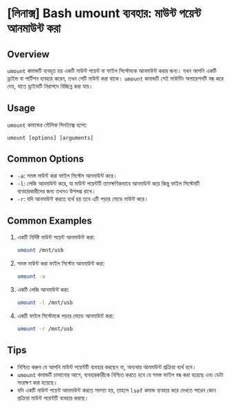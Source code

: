 # [লিনাক্স] Bash umount ব্যবহার: মাউন্ট পয়েন্ট আনমাউন্ট করা

## Overview
`umount` কমান্ডটি ব্যবহৃত হয় একটি মাউন্ট পয়েন্ট বা ফাইল সিস্টেমকে আনমাউন্ট করার জন্য। যখন আপনি একটি ড্রাইভ বা পার্টিশন ব্যবহার করেন, তখন সেটি মাউন্ট করা থাকে। `umount` কমান্ডটি সেই মাউন্টিং অপারেশনটি বন্ধ করে দেয়, যাতে ড্রাইভটি নিরাপদে বিচ্ছিন্ন করা যায়।

## Usage
`umount` কমান্ডের মৌলিক সিনট্যাক্স হলো:

```
umount [options] [arguments]
```

## Common Options
- `-a`: সমস্ত মাউন্ট করা ফাইল সিস্টেম আনমাউন্ট করে।
- `-l`: লেজি আনমাউন্ট করে, যা মাউন্ট পয়েন্টটি তাত্ক্ষণিকভাবে আনমাউন্ট করে কিন্তু ফাইল সিস্টেমটি ব্যবহারকারীদের জন্য তখনও উপলব্ধ রাখে।
- `-r`: যদি আনমাউন্ট করতে ব্যর্থ হয় তবে এটি পড়ার মোডে মাউন্ট করে।

## Common Examples
1. একটি নির্দিষ্ট মাউন্ট পয়েন্ট আনমাউন্ট করা:
   ```bash
   umount /mnt/usb
   ```

2. সমস্ত মাউন্ট করা ফাইল সিস্টেম আনমাউন্ট করা:
   ```bash
   umount -a
   ```

3. একটি লেজি আনমাউন্ট করা:
   ```bash
   umount -l /mnt/usb
   ```

4. একটি ফাইল সিস্টেমকে পড়ার মোডে আনমাউন্ট করা:
   ```bash
   umount -r /mnt/usb
   ```

## Tips
- নিশ্চিত করুন যে আপনি মাউন্ট পয়েন্টটি ব্যবহার করছেন না, অন্যথায় আনমাউন্ট প্রক্রিয়া ব্যর্থ হবে।
- `umount` কমান্ডটি চালানোর আগে, ব্যবহারকারীকে নিশ্চিত করতে হবে যে সমস্ত ফাইল বন্ধ করা হয়েছে এবং ডেটা সংরক্ষণ করা হয়েছে।
- যদি একটি মাউন্ট পয়েন্ট আনমাউন্ট করতে সমস্যা হয়, তাহলে `lsof` কমান্ড ব্যবহার করে দেখতে পারেন কোন প্রক্রিয়া মাউন্ট পয়েন্টটি ব্যবহার করছে।